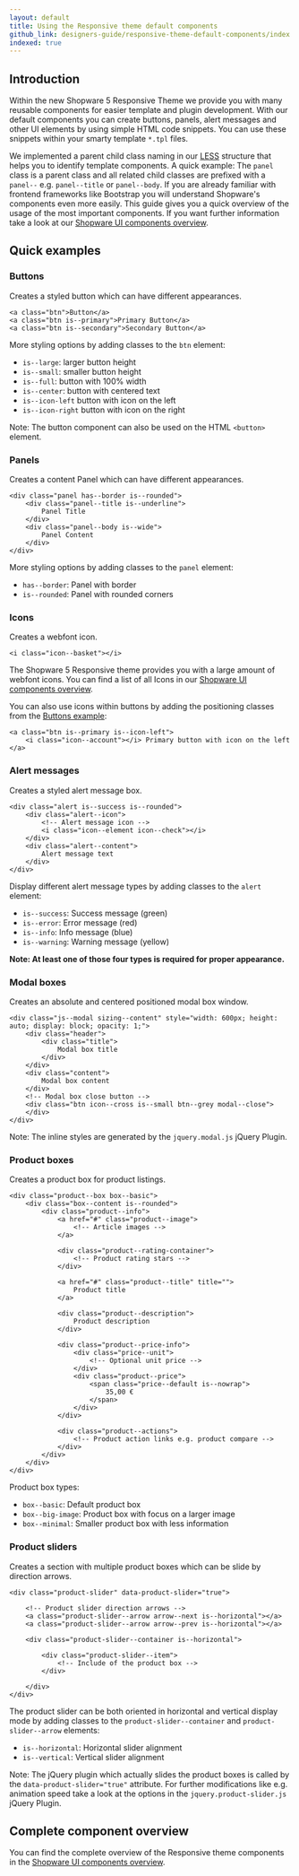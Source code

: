 ```yaml
---
layout: default
title: Using the Responsive theme default components
github_link: designers-guide/responsive-theme-default-components/index.md
indexed: true
---
```


<div class="toc-list"></div>

## Introduction
Within the new Shopware 5 Responsive Theme we provide you with many reusable components for easier template and plugin development. With our default components you can create buttons, panels, alert messages and other UI elements by using simple HTML code snippets. You can use these snippets within your smarty template `*.tpl` files.

We implemented a parent child class naming in our [LESS](../less) structure that helps you to identify template components. A quick example: The `panel` class is a parent class and all related child classes are prefixed with a `panel--` e.g. `panel--title` or `panel--body`. If you are already familiar with frontend frameworks like Bootstrap you will understand Shopware's components even more easily. This guide gives you a quick overview of the usage of the most important components. If you want further information take a look at our [Shopware UI components overview](https://developers.shopware.com/styletile/).

## Quick examples

### Buttons
Creates a styled button which can have different appearances.

```
<a class="btn">Button</a>
<a class="btn is--primary">Primary Button</a>
<a class="btn is--secondary">Secondary Button</a>
```

More styling options by adding classes to the `btn` element:

- `is--large`: larger button height
- `is--small`: smaller button height
- `is--full`: button with 100% width
- `is--center`: button with centered text
- `is--icon-left` button with icon on the left
- `is--icon-right` button with icon on the right

Note: The button component can also be used on the HTML `<button>` element.

### Panels
Creates a content Panel which can have different appearances.

```
<div class="panel has--border is--rounded">
	<div class="panel--title is--underline">
		Panel Title
	</div>
	<div class="panel--body is--wide">
		Panel Content
	</div>
</div>
```

More styling options by adding classes to the `panel` element:

- `has--border`: Panel with border
- `is--rounded`: Panel with rounded corners

### Icons
Creates a webfont icon.

```
<i class="icon--basket"></i>
```

The Shopware 5 Responsive theme provides you with a large amount of webfont icons. You can find a list of all Icons in our [Shopware UI components overview](https://developers.shopware.com/styletile/_components-icon-set.html).

You can also use icons within buttons by adding the positioning classes from the [Buttons example](#buttons):

```
<a class="btn is--primary is--icon-left">
	<i class="icon--account"></i> Primary button with icon on the left
</a>
```

### Alert messages
Creates a styled alert message box.

```
<div class="alert is--success is--rounded">
	<div class="alert--icon">
		<!-- Alert message icon -->
		<i class="icon--element icon--check"></i>
	</div>
	<div class="alert--content">
		Alert message text
	</div>
</div>
```

Display different alert message types by adding classes to the `alert` element:

- `is--success`: Success message (green)
- `is--error`: Error message (red)
- `is--info`: Info message (blue)
- `is--warning`: Warning message (yellow)

**Note: At least one of those four types is required for proper appearance.**

### Modal boxes
Creates an absolute and centered positioned modal box window.

```
<div class="js--modal sizing--content" style="width: 600px; height: auto; display: block; opacity: 1;">
	<div class="header">
		<div class="title">
			Modal box title
		</div>
	</div>
	<div class="content">
		Modal box content
	</div>
	<!-- Modal box close button -->
	<div class="btn icon--cross is--small btn--grey modal--close">
	</div>
</div>
```

Note: The inline styles are generated by the `jquery.modal.js` jQuery Plugin.

### Product boxes

Creates a product box for product listings.

```
<div class="product--box box--basic">
	<div class="box--content is--rounded">
		<div class="product--info">
			<a href="#" class="product--image">
				<!-- Article images -->
			</a>

			<div class="product--rating-container">
				<!-- Product rating stars -->
			</div>

			<a href="#" class="product--title" title="">
				Product title
			</a>

			<div class="product--description">
				Product description
			</div>

			<div class="product--price-info">
				<div class="price--unit">
					<!-- Optional unit price -->
				</div>
				<div class="product--price">
					<span class="price--default is--nowrap">
						35,00 €
					</span>
				</div>
			</div>

			<div class="product--actions">
				<!-- Product action links e.g. product compare -->
			</div>
		</div>
	</div>
</div>
```

Product box types:

- `box--basic`: Default product box
- `box--big-image`: Product box with focus on a larger image
- `box--minimal`: Smaller product box with less information

### Product sliders
Creates a section with multiple product boxes which can be slide by direction arrows.

```
<div class="product-slider" data-product-slider="true">

	<!-- Product slider direction arrows -->
	<a class="product-slider--arrow arrow--next is--horizontal"></a>
	<a class="product-slider--arrow arrow--prev is--horizontal"></a>

	<div class="product-slider--container is--horizontal">

		<div class="product-slider--item">
			<!-- Include of the product box -->
		</div>

	</div>
</div>
```

The product slider can be both oriented in horizontal and vertical display mode by adding classes to the `product-slider--container` and `product-slider--arrow` elements:

- `is--horizontal`: Horizontal slider alignment
- `is--vertical`: Vertical slider alignment

Note: The jQuery plugin which actually slides the product boxes is called by the `data-product-slider="true"` attribute. For further modifications like e.g. animation speed take a look at the options in the `jquery.product-slider.js` jQuery Plugin.

## Complete component overview
You can find the complete overview of the Responsive theme components in the [Shopware UI components overview](https://developers.shopware.com/styletile/).
